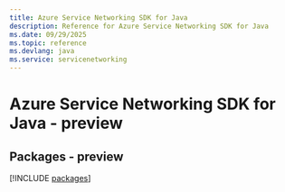 ```yaml
---
title: Azure Service Networking SDK for Java
description: Reference for Azure Service Networking SDK for Java
ms.date: 09/29/2025
ms.topic: reference
ms.devlang: java
ms.service: servicenetworking
---
```

# Azure Service Networking SDK for Java - preview
## Packages - preview
[!INCLUDE [packages](service-networking-index.md)]